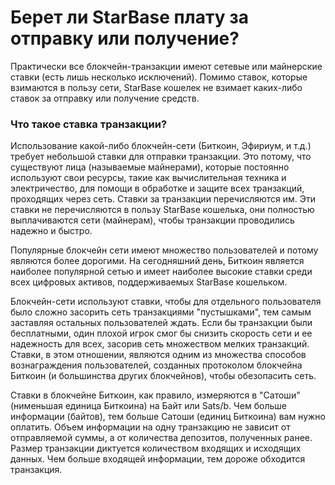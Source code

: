 # Берет ли StarBase плату за отправку или получение?

Практически все блокчейн-транзакции имеют сетевые или майнерские ставки (есть лишь несколько исключений). Помимо ставок, которые взимаются в пользу сети, StarBase кошелек не взимает каких-либо ставок за отправку или получение средств.

### Что такое ставка транзакции?

Использование какой-либо блокчейн-сети (Биткоин, Эфириум, и т.д.) требует небольшой ставки для отправки транзакции. Это потому, что существуют лица (называемые майнерами), которые постоянно используют свои ресурсы, такие как вычислительная техника и электричество, для помощи в обработке и защите всех транзакций, проходящих через сеть.  Ставки за транзакции перечисляются им. Эти ставки не перечисляются в пользу StarBase кошелька, они полностью выплачиваются сети (майнерам), чтобы транзакции проводились надежно и быстро.

Популярные блокчейн сети имеют множество пользователей и потому являются более дорогими. На сегодняшний день, Биткоин является наиболее популярной сетью и имеет наиболее высокие ставки среди всех цифровых активов, поддерживаемых StarBase кошельком.

Блокчейн-сети используют ставки, чтобы для отдельного пользователя было сложно засорить сеть транзакциями "пустышками", тем самым заставляя остальных пользователей ждать. Если бы транзакции были бесплатными, один плохой игрок смог бы снизить скорость сети и ее надежность для всех, засорив сеть множеством мелких транзакций. Ставки, в этом отношении, являются одним из множества способов вознаграждения пользователей, созданных протоколом блокчейна Биткоин (и большинства других блокчейнов), чтобы обезопасить сеть.

Ставки в блокчейне Биткоин, как правило, измеряются в "Сатоши" (нименьшая единица Биткоина) на Байт или Sats/b. Чем больше информации (байтов), тем больше Сатоши (единиц Биткоина) вам нужно оплатить. Объем информации на одну транзакцию не зависит от отправляемой суммы, а от количества депозитов, полученных ранее. Размер транзакции диктуется количеством входящих и исходящих данных. Чем больше входящей информации, тем дороже обходится транзакция.
